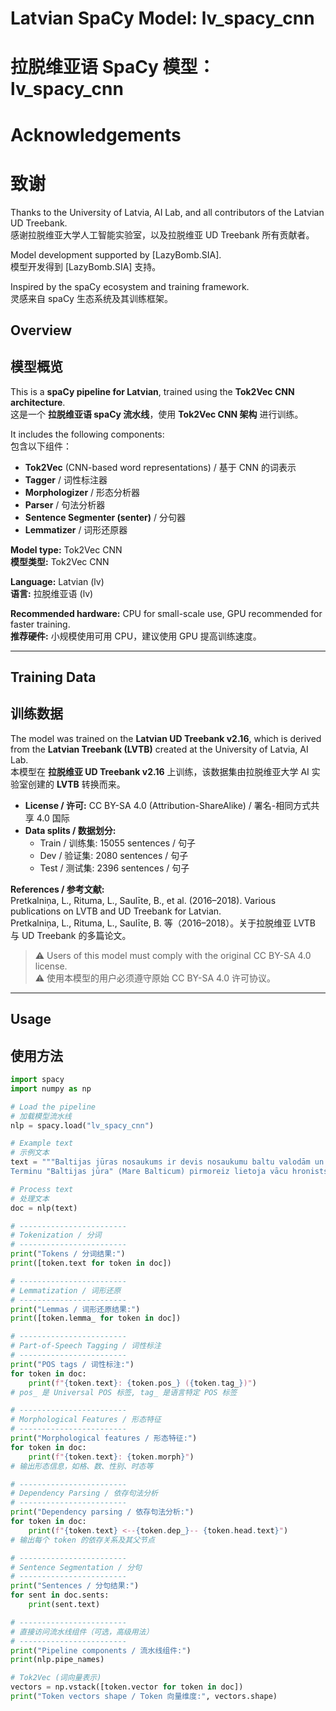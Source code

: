 # Latvian SpaCy Model: lv_spacy_cnn
# 拉脱维亚语 SpaCy 模型：lv_spacy_cnn

# Acknowledgements
# 致谢

Thanks to the University of Latvia, AI Lab, and all contributors of the Latvian UD Treebank.  
感谢拉脱维亚大学人工智能实验室，以及拉脱维亚 UD Treebank 所有贡献者。

Model development supported by [LazyBomb.SIA].  
模型开发得到 [LazyBomb.SIA] 支持。

Inspired by the spaCy ecosystem and training framework.  
灵感来自 spaCy 生态系统及其训练框架。

## Overview
## 模型概览

This is a **spaCy pipeline for Latvian**, trained using the **Tok2Vec CNN architecture**.  
这是一个 **拉脱维亚语 spaCy 流水线**，使用 **Tok2Vec CNN 架构** 进行训练。  

It includes the following components:  
包含以下组件：

- **Tok2Vec** (CNN-based word representations) / 基于 CNN 的词表示  
- **Tagger** / 词性标注器  
- **Morphologizer** / 形态分析器  
- **Parser** / 句法分析器  
- **Sentence Segmenter (senter)** / 分句器  
- **Lemmatizer** / 词形还原器

**Model type:** Tok2Vec CNN  
**模型类型:** Tok2Vec CNN  

**Language:** Latvian (lv)  
**语言:** 拉脱维亚语 (lv)  

**Recommended hardware:** CPU for small-scale use, GPU recommended for faster training.  
**推荐硬件:** 小规模使用可用 CPU，建议使用 GPU 提高训练速度。

---

## Training Data
## 训练数据

The model was trained on the **Latvian UD Treebank v2.16**, which is derived from the **Latvian Treebank (LVTB)** created at the University of Latvia, AI Lab.  
本模型在 **拉脱维亚 UD Treebank v2.16** 上训练，该数据集由拉脱维亚大学 AI 实验室创建的 **LVTB** 转换而来。

- **License / 许可:** CC BY-SA 4.0 (Attribution-ShareAlike) / 署名-相同方式共享 4.0 国际  
- **Data splits / 数据划分:**  
  - Train / 训练集: 15055 sentences / 句子  
  - Dev / 验证集: 2080 sentences / 句子  
  - Test / 测试集: 2396 sentences / 句子  

**References / 参考文献:**  
Pretkalniņa, L., Rituma, L., Saulīte, B., et al. (2016–2018). Various publications on LVTB and UD Treebank for Latvian.  
Pretkalniņa, L., Rituma, L., Saulīte, B. 等（2016–2018）。关于拉脱维亚 LVTB 与 UD Treebank 的多篇论文。

> ⚠️ Users of this model must comply with the original CC BY-SA 4.0 license.  
> ⚠️ 使用本模型的用户必须遵守原始 CC BY-SA 4.0 许可协议。

---

## Usage
## 使用方法

```python
import spacy
import numpy as np

# Load the pipeline
# 加载模型流水线
nlp = spacy.load("lv_spacy_cnn")

# Example text
# 示例文本
text = """Baltijas jūras nosaukums ir devis nosaukumu baltu valodām un Baltijas valstīm.
Terminu "Baltijas jūra" (Mare Balticum) pirmoreiz lietoja vācu hronists Brēmenes Ādams 11. gadsimtā."""

# Process text
# 处理文本
doc = nlp(text)

# ------------------------
# Tokenization / 分词
# ------------------------
print("Tokens / 分词结果:")
print([token.text for token in doc])

# ------------------------
# Lemmatization / 词形还原
# ------------------------
print("Lemmas / 词形还原结果:")
print([token.lemma_ for token in doc])

# ------------------------
# Part-of-Speech Tagging / 词性标注
# ------------------------
print("POS tags / 词性标注:")
for token in doc:
    print(f"{token.text}: {token.pos_} ({token.tag_})")
# pos_ 是 Universal POS 标签, tag_ 是语言特定 POS 标签

# ------------------------
# Morphological Features / 形态特征
# ------------------------
print("Morphological features / 形态特征:")
for token in doc:
    print(f"{token.text}: {token.morph}")
# 输出形态信息，如格、数、性别、时态等

# ------------------------
# Dependency Parsing / 依存句法分析
# ------------------------
print("Dependency parsing / 依存句法分析:")
for token in doc:
    print(f"{token.text} <--{token.dep_}-- {token.head.text}")
# 输出每个 token 的依存关系及其父节点

# ------------------------
# Sentence Segmentation / 分句
# ------------------------
print("Sentences / 分句结果:")
for sent in doc.sents:
    print(sent.text)

# ------------------------
# 直接访问流水线组件（可选，高级用法）
# ------------------------
print("Pipeline components / 流水线组件:")
print(nlp.pipe_names)

# Tok2Vec (词向量表示)
vectors = np.vstack([token.vector for token in doc])
print("Token vectors shape / Token 向量维度:", vectors.shape)


